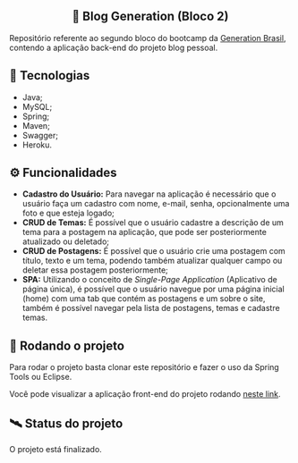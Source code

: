 <h2 align="center">🚀 Blog Generation (Bloco 2)</h2>
<p>Repositório referente ao segundo bloco do bootcamp da <a href="https://brazil.generation.org">Generation Brasil</a>, contendo a aplicação back-end do projeto blog pessoal.</p>
<p></p>

## 🔧 Tecnologias
* Java;
* MySQL;
* Spring;
* Maven;
* Swagger;
* Heroku.

## ⚙️ Funcionalidades
* <b>Cadastro do Usuário:</b> Para navegar na aplicação é necessário que o usuário faça um cadastro com nome, e-mail, senha, opcionalmente uma foto e que esteja logado;
* <b>CRUD de Temas:</b> É possível que o usuário cadastre a descrição de um tema para a postagem na aplicação, que pode ser posteriormente atualizado ou deletado;
* <b>CRUD de Postagens:</b> É possível que o usuário crie uma postagem com título, texto e um tema, podendo também atualizar qualquer campo ou deletar essa postagem posteriormente;
* <b>SPA:</b> Utilizando o conceito de <i>Single-Page Application</i> (Aplicativo de página única), é possível que o usuário navegue por uma página inicial (home) com uma tab que contém as postagens e um sobre o site, também é possível navegar pela lista de postagens, temas e cadastre temas.

## 💾 Rodando o projeto
<p>Para rodar o projeto basta clonar este repositório e fazer o uso da Spring Tools ou Eclipse.</p>
<p>Você pode visualizar a aplicação front-end do projeto rodando <a href="https://github.com/levmn/genblog_frontend/">neste link</a>.</p>

## 🛰️ Status do projeto
<p>O projeto está finalizado.</p>
